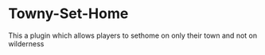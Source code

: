 # Towny-Set-Home
This a plugin which allows players to sethome on only their town and not on wilderness
